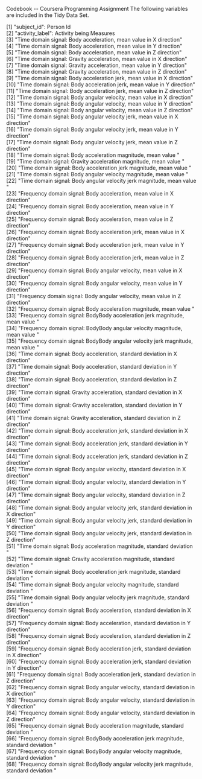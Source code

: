 Codebook -- Coursera Programming Assignment
The following variables are included in the Tidy Data Set.

[1] "subject_id": Person Id                                                                            
[2] "activity_label": Activity being Measures                                                                      
[3] "Time domain signal: Body acceleration,  mean value in X direction"                      
[4] "Time domain signal: Body acceleration,  mean value in Y direction"                      
[5] "Time domain signal: Body acceleration,  mean value in Z direction"                      
[6] "Time domain signal: Gravity acceleration,  mean value in X direction"                   
[7] "Time domain signal: Gravity acceleration,  mean value in Y direction"                   
[8] "Time domain signal: Gravity acceleration,  mean value in Z direction"                   
[9] "Time domain signal: Body acceleration jerk,  mean value in X direction"                 
[10] "Time domain signal: Body acceleration jerk,  mean value in Y direction"                 
[11] "Time domain signal: Body acceleration jerk,  mean value in Z direction"                 
[12] "Time domain signal: Body angular velocity,  mean value in X direction"                  
[13] "Time domain signal: Body angular velocity,  mean value in Y direction"                  
[14] "Time domain signal: Body angular velocity,  mean value in Z direction"                  
[15] "Time domain signal: Body angular velocity jerk,  mean value in X direction"             
[16] "Time domain signal: Body angular velocity jerk,  mean value in Y direction"             
[17] "Time domain signal: Body angular velocity jerk,  mean value in Z direction"             
[18] "Time domain signal: Body acceleration magnitude,  mean value "                          
[19] "Time domain signal: Gravity acceleration magnitude,  mean value "                       
[20] "Time domain signal: Body acceleration jerk magnitude,  mean value "                     
[21] "Time domain signal: Body angular velocity magnitude,  mean value "                      
[22] "Time domain signal: Body angular velocity jerk magnitude,  mean value "                 
[23] "Frequency domain signal: Body acceleration,  mean value in X direction"                 
[24] "Frequency domain signal: Body acceleration,  mean value in Y direction"                 
[25] "Frequency domain signal: Body acceleration,  mean value in Z direction"                 
[26] "Frequency domain signal: Body acceleration jerk,  mean value in X direction"            
[27] "Frequency domain signal: Body acceleration jerk,  mean value in Y direction"            
[28] "Frequency domain signal: Body acceleration jerk,  mean value in Z direction"            
[29] "Frequency domain signal: Body angular velocity,  mean value in X direction"             
[30] "Frequency domain signal: Body angular velocity,  mean value in Y direction"             
[31] "Frequency domain signal: Body angular velocity,  mean value in Z direction"             
[32] "Frequency domain signal: Body acceleration magnitude,  mean value "                     
[33] "Frequency domain signal: BodyBody acceleration jerk magnitude,  mean value "            
[34] "Frequency domain signal: BodyBody angular velocity magnitude,  mean value "             
[35] "Frequency domain signal: BodyBody angular velocity jerk magnitude,  mean value "        
[36] "Time domain signal: Body acceleration,  standard deviation in X direction"              
[37] "Time domain signal: Body acceleration,  standard deviation in Y direction"              
[38] "Time domain signal: Body acceleration,  standard deviation in Z direction"              
[39] "Time domain signal: Gravity acceleration,  standard deviation in X direction"           
[40] "Time domain signal: Gravity acceleration,  standard deviation in Y direction"           
[41] "Time domain signal: Gravity acceleration,  standard deviation in Z direction"           
[42] "Time domain signal: Body acceleration jerk,  standard deviation in X direction"         
[43] "Time domain signal: Body acceleration jerk,  standard deviation in Y direction"         
[44] "Time domain signal: Body acceleration jerk,  standard deviation in Z direction"         
[45] "Time domain signal: Body angular velocity,  standard deviation in X direction"          
[46] "Time domain signal: Body angular velocity,  standard deviation in Y direction"          
[47] "Time domain signal: Body angular velocity,  standard deviation in Z direction"          
[48] "Time domain signal: Body angular velocity jerk,  standard deviation in X direction"     
[49] "Time domain signal: Body angular velocity jerk,  standard deviation in Y direction"     
[50] "Time domain signal: Body angular velocity jerk,  standard deviation in Z direction"     
[51] "Time domain signal: Body acceleration magnitude,  standard deviation "                  
[52] "Time domain signal: Gravity acceleration magnitude,  standard deviation "               
[53] "Time domain signal: Body acceleration jerk magnitude,  standard deviation "             
[54] "Time domain signal: Body angular velocity magnitude,  standard deviation "              
[55] "Time domain signal: Body angular velocity jerk magnitude,  standard deviation "         
[56] "Frequency domain signal: Body acceleration,  standard deviation in X direction"         
[57] "Frequency domain signal: Body acceleration,  standard deviation in Y direction"         
[58] "Frequency domain signal: Body acceleration,  standard deviation in Z direction"         
[59] "Frequency domain signal: Body acceleration jerk,  standard deviation in X direction"    
[60] "Frequency domain signal: Body acceleration jerk,  standard deviation in Y direction"    
[61] "Frequency domain signal: Body acceleration jerk,  standard deviation in Z direction"    
[62] "Frequency domain signal: Body angular velocity,  standard deviation in X direction"     
[63] "Frequency domain signal: Body angular velocity,  standard deviation in Y direction"     
[64] "Frequency domain signal: Body angular velocity,  standard deviation in Z direction"     
[65] "Frequency domain signal: Body acceleration magnitude,  standard deviation "             
[66] "Frequency domain signal: BodyBody acceleration jerk magnitude,  standard deviation "    
[67] "Frequency domain signal: BodyBody angular velocity magnitude,  standard deviation "     
[68] "Frequency domain signal: BodyBody angular velocity jerk magnitude, standard deviation "
